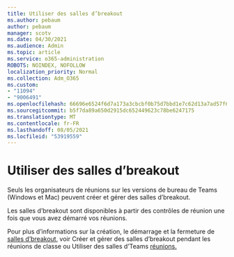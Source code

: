 ```yaml
---
title: Utiliser des salles d’breakout
ms.author: pebaum
author: pebaum
manager: scotv
ms.date: 04/30/2021
ms.audience: Admin
ms.topic: article
ms.service: o365-administration
ROBOTS: NOINDEX, NOFOLLOW
localization_priority: Normal
ms.collection: Adm_O365
ms.custom:
- "11094"
- "9006491"
ms.openlocfilehash: 66696e6524f6d7a173a3cbcbf0b75d7bbd1e7c62d13a7ad57f6c142e81b81c47
ms.sourcegitcommit: b5f7da89a650d2915dc652449623c78be6247175
ms.translationtype: MT
ms.contentlocale: fr-FR
ms.lasthandoff: 08/05/2021
ms.locfileid: "53919559"
---
```

# <a name="use-breakout-rooms"></a>Utiliser des salles d’breakout

Seuls les organisateurs de réunions sur les versions de bureau de Teams (Windows et Mac) peuvent créer et gérer des salles d’breakout. 

Les salles d’breakout sont disponibles à partir des contrôles de réunion une fois que vous avez démarré vos réunions.

Pour plus d’informations sur la création, le démarrage et la fermeture de [salles d’breakout,]() voir Créer et gérer des salles d’breakout pendant les réunions de classe ou Utiliser des salles d’Teams [réunions.](https://support.microsoft.com/office/use-breakout-rooms-in-teams-meetings-7de1f48a-da07-466c-a5ab-4ebace28e461)